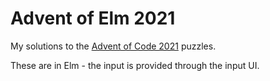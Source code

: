 # Advent of Elm 2021
My solutions to the [Advent of Code 2021](https://adventofcode.com/2021) puzzles.

These are in Elm - the input is provided through the input UI.
